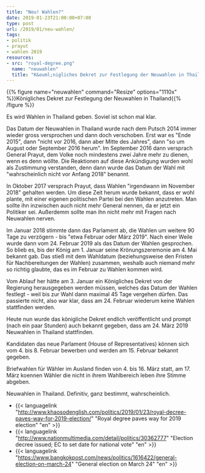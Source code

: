 ```yaml
---
title: "Neu! Wahlen?"
date: 2019-01-23T21:00:00+07:00
type: post
url: /2019/01/neu-wahlen/
tags:
- politik
- prayut
- wahlen 2019
resources:
- src: "royal-degree.png"
  name: "neuwahlen"
  title: "K&ouml;nigliches Dekret zur Festlegung der Neuwahlen in Thailand"
---
```


{{% figure name="neuwahlen" command="Resize" options="1110x" %}}K&ouml;nigliches Dekret zur Festlegung der Neuwahlen in Thailand{{% /figure %}}

Es wird Wahlen in Thailand geben. Soviel ist schon mal klar. 

Das Datum der Neuwahlen in Thailand wurde nach dem Putsch 2014 immer wieder gross versprochen und dann doch verschoben. Erst war es "Ende 2015", dann "nicht vor 2016, dann aber Mitte des Jahres", dann "so um August oder September 2016 herum". Im September 2016 dann versprach General Prayut, dem Volke noch mindestens zwei Jahre mehr zu dienen, wenn es denn w&ouml;llte. Die Reaktionen auf diese Ank&uuml;ndigung wurden wohl als Zustimmung verstanden, denn dann wurde das Datum der Wahl mit "wahrscheinlich nicht vor Anfang 2018" benannt. 

In Oktober 2017 versprach Prayut, dass Wahlen "irgendwann im November 2018" gehalten werden. Um diese Zeit herum wurde bekannt, dass er wohl plante, mit einer eigenen politischen Partei bei den Wahlen anzutreten. Man sollte ihn inzwischen auch nicht mehr General nennen, da er jetzt ein Politiker sei. Au&szlig;erdemm sollte man ihn nicht mehr mit Fragen nach Neuwahlen nerven. 

Im Januar 2018 stimmte dann das Parlament ab, die Wahlen um weitere 90 Tage zu verz&ouml;gern - bis "etwa Februar oder M&auml;rz 2019". Nach einer Weile wurde dann vom 24. Februar 2019 als das Datum der Wahlen gesprochen. So blieb es, bis der K&ouml;nig am 1. Januar seine Kr&ouml;nungszeremonie am 4. Mai bekannt gab. Das stie&szlig; mit dem Wahldatum (beziehungsweise den Fristen f&uuml;r Nachbereitungen der Wahlen) zusammen, weshalb auch niemand mehr so richtig glaubte, das es im Februar zu Wahlen kommen wird. 

Vom Ablauf her h&auml;tte am 3. Januar ein K&ouml;nigliches Dekret von der Regierung herausgegeben werden m&uuml;ssen, welches das Datum der Wahlen festlegt - weil bis zur Wahl dann maximal 45 Tage vergehen d&uuml;rfen. Das passierte nicht, also war klar, dass am 24. Februar wiederum keine Wahlen stattfinden werden. 

Heute nun wurde das k&ouml;nigliche Dekret endlich ver&ouml;ffentlicht und prompt (nach ein paar Stunden) auch bekannt gegeben, dass am 24. M&auml;rz 2019 Neuwahlen in Thailand stattfinden. 

Kandidaten das neue Parlament (House of Representatives) k&ouml;nnen sich vom 4. bis 8. Februar bewerben und werden am 15. Februar bekannt gegeben. 

Briefwahlen f&uuml;r W&auml;hler im Ausland finden von 4. bis 16. M&auml;rz statt, am 17. M&auml;rz koennen W&auml;hler die nicht in ihrem Wahlbereich leben ihre Stimme abgeben. 

Neuwahlen in Thailand. Definitiv, ganz bestimmt, wahrscheinlich. 

- {{< languagelink "http://www.khaosodenglish.com/politics/2019/01/23/royal-decree-paves-way-for-2019-election/" "Royal degree paves way for 2019 election" "en" >}}
- {{< languagelink "http://www.nationmultimedia.com/detail/politics/30362777" "Election decree issued; EC to set date for national vote" "en" >}}
- {{< languagelink "https://www.bangkokpost.com/news/politics/1616422/general-election-on-march-24" "General election on March 24" "en" >}}
